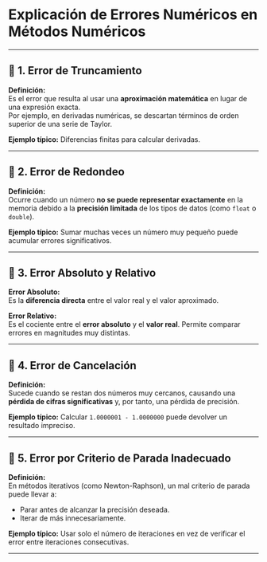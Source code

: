 # Explicación de Errores Numéricos en Métodos Numéricos

---

## 🔹 1. Error de Truncamiento

**Definición:**  
Es el error que resulta al usar una **aproximación matemática** en lugar de una expresión exacta.  
Por ejemplo, en derivadas numéricas, se descartan términos de orden superior de una serie de Taylor.

**Ejemplo típico:** Diferencias finitas para calcular derivadas.

---

## 🔹 2. Error de Redondeo

**Definición:**  
Ocurre cuando un número **no se puede representar exactamente** en la memoria debido a la **precisión limitada** de los tipos de datos (como `float` o `double`).

**Ejemplo típico:** Sumar muchas veces un número muy pequeño puede acumular errores significativos.

---

## 🔹 3. Error Absoluto y Relativo

**Error Absoluto:**  
Es la **diferencia directa** entre el valor real y el valor aproximado.

**Error Relativo:**  
Es el cociente entre el **error absoluto** y el **valor real**. Permite comparar errores en magnitudes muy distintas.

---

## 🔹 4. Error de Cancelación

**Definición:**  
Sucede cuando se restan dos números muy cercanos, causando una **pérdida de cifras significativas** y, por tanto, una pérdida de precisión.

**Ejemplo típico:** Calcular `1.0000001 - 1.0000000` puede devolver un resultado impreciso.

---

## 🔹 5. Error por Criterio de Parada Inadecuado

**Definición:**  
En métodos iterativos (como Newton-Raphson), un mal criterio de parada puede llevar a:
- Parar antes de alcanzar la precisión deseada.
- Iterar de más innecesariamente.

**Ejemplo típico:** Usar solo el número de iteraciones en vez de verificar el error entre iteraciones consecutivas.

---

